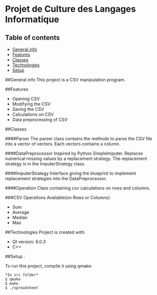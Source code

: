 # Projet de Culture des Langages Informatique

## Table of contents
* [General info](#general-info)
* [Features](#features)
* [Classes](#classes)
* [Technologies](#technologies)
* [Setup](#setup)

##General info
This project is a CSV manipulation program.

##Features
* Opening CSV
* Modifying the CSV
* Saving the CSV
* Calculations on CSV
* Data preprocessing of CSV

##Classes

####Parser
The parser class contains the methods to parse the CSV file into a vector of vectors. Each vectors contains a column.

####DataPreprocessor
Inspired by Python SimpleImputer. Replaces numerical missing values by a replacement strategy. The replacement strategy is in the ImputerStrategy class.

####ImputerStrategy
Interface giving the blueprint to implement replacement strategies into the DataPreprocessor.

####Operation
Class containing csv calculations on rows and columns.

###CSV Operations Available(on Rows or Columns)
* Sum
* Average
* Median
* Max

##Technologies
Project is created with:
* Qt version: 6.0.3
* C++

##Setup :

To run this project, compile it using qmake:

```
*In src folder*
$ qmake
$ make
$ ./spreadsheet
```



